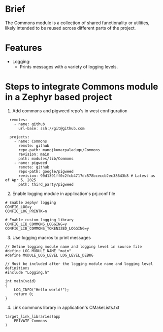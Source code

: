 # Brief
The Commons module is a collection of shared functionality or utilities, likely intended to be reused across different parts of the project.

# Features
* Logging:
  * Prints messages with a variety of logging levels.

# Steps to integrate Commons module in a Zephyr based project
1. Add commons and pigweed repo's in west configuration
```
  remotes:
    - name: github
      url-base: ssh://git@github.com

  projects:
    - name: Commons
      remote: github
      repo-path: manojkumarpaladugu/Commons
      revision: main
      path: modules/lib/Commons
    - name: pigweed
      remote: github
      repo-path: google/pigweed
      revision: 90d1391ff0c2fcb4717dc578bceccb2ec38643b8 # Latest as of Apr 5, 2025
      path: third_party/pigweed
```
2. Enable logging module in application's prj.conf file
```
# Enable zephyr logging
CONFIG_LOG=y
CONFIG_LOG_PRINTK=n

# Enable custom logging library
CONFIG_LIB_COMMONS_LOGGING=y
CONFIG_LIB_COMMONS_TOKENIZED_LOGGING=y
```

3. Use logging macros to print messages
```
// Define logging module name and logging level in source file
#define LOG_MODULE_NAME "main"
#define MODULE_LOG_LEVEL LOG_LEVEL_DEBUG

// Must be included after the logging module name and logging level definitions
#include "Logging.h"

int main(void)
{
    LOG_INFO("Hello world!");
    return 0;
}
```

4. Link commons library in application's CMakeLists.txt
```
target_link_libraries(app
    PRIVATE Commons
)
```
